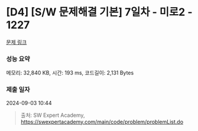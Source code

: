 # [D4] [S/W 문제해결 기본] 7일차 - 미로2 - 1227 

[문제 링크](https://swexpertacademy.com/main/code/problem/problemDetail.do?contestProbId=AV14wL9KAGkCFAYD) 

### 성능 요약

메모리: 32,840 KB, 시간: 193 ms, 코드길이: 2,131 Bytes

### 제출 일자

2024-09-03 10:44



> 출처: SW Expert Academy, https://swexpertacademy.com/main/code/problem/problemList.do
